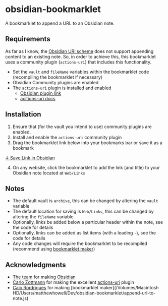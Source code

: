 # obsidian-bookmarklet

A bookmarklet to append a URL to an Obsidian note.

## Requirements

As far as I know, the [Obsidian URI scheme](https://help.obsidian.md/Extending+Obsidian/Obsidian+URI) does not support appending content to an existing note. So, in order to achieve this, this bookmarklet uses a community plugin (`actions-uri`) that includes this functionality.

- Set the `vault` and `fileName` variables within the bookmarklet code (recompiling the bookmarklet if necessary)
- Obsidian Community plugins are enabled
- The `actions-uri` plugin is installed and enabled
	- [Obsidian plugin link](https://obsidian.md/plugins?id=actions-uri)
	- [acitions-uri docs](https://zottmann.dev/obsidian-actions-uri/)

## Installation

1. Ensure that (for the vault you intend to use) community plugins are enabled.
2. Install and enable the `actions-uri` community plugin
3. Drag the bookmarklet link below into your bookmarks bar or save it as a bookmark

<a href="javascript:(function()%7Bjavascript%3A%20(()%20%3D%3E%20%7B%0A%0A%09const%20vaultName%20%3D%20%22archive%22%3B%0A%0A%09const%20fileName%20%3D%20%22Web%2FLinks%22%3B%0A%0A%09const%20appendUnderYearHeader%20%3D%20false%3B%0A%0A%09const%20appendLinksAsListItems%20%3D%20false%3B%0A%0A%09const%20locationUrl%20%3D%20window.location.href%3B%0A%09const%20locationTitle%20%3D%20document.title%3B%0A%09const%20currentDate%20%3D%20new%20Date()%3B%0A%0A%09const%20linkMarkdown%20%3D%20%60%5B%24%7BlocationTitle%7D%5D(%24%7BlocationUrl%7D)%60%3B%0A%09const%20linkDate%20%3D%20currentDate.toISOString().slice(0%2C%2010)%3B%0A%0A%09let%20linkToAppend%20%3D%20%60%24%7BlinkDate%7D%20-%20%24%7BlinkMarkdown%7D%60%3B%0A%0A%09if%20(appendLinksAsListItems)%20%7B%0A%09%09linkToAppend%20%3D%20%60-%20%24%7BlinkToAppend%7D%60%3B%0A%09%7D%0A%0A%09let%20obsidianActionsUri%20%3D%20%22obsidian%3A%2F%2Factions-uri%2Fnote%2Fappend%3F%22%0A%09%2B%20%22vault%3D%22%20%2B%20encodeURIComponent(vaultName)%0A%09%2B%20%22%26file%3D%22%20%2B%20encodeURIComponent(fileName)%0A%09%2B%20%22%26content%3D%22%20%2B%20encodeURIComponent(linkToAppend)%0A%09%2B%20%22%26ensure-newline%3D0%22%0A%09%2B%20%22%26create-if-not-found%3D1%22%0A%09%2B%20%22%26silent%3D1%22%3B%0A%0A%09if%20(appendUnderYearHeader)%20%7B%0A%0A%09%09const%20headline%20%3D%20%22%23%23%20%22%20%2B%20currentDate.getFullYear()%3B%0A%09%09obsidianActionsUri%20%2B%3D%20%22%26below-headline%3D%22%20%2B%20encodeURIComponent(headline)%3B%0A%09%7D%0A%0A%09document.location.href%20%3D%20obsidianActionsUri%3B%0A%0A%7D)()%3B%7D)()%3B">↓ Save Link in Obsidian</a>

4. On any website, click the bookmarklet to add the link (and title) to your Obsidian note located at `Web/Links`

## Notes
- The default vault is `archive`, this can be changed by altering the `vault` variable
- The default location for saving is `Web/Links`, this can be changed by altering the `fileName` variable
- Optionally, links be added below a particular header within the note, see the code for details
- Optionally, links can be added as list items (with a leading `-`), see the code for details
- Any code changes will require the bookmarklet to be recompiled (recommend using [bookmarklet maker](https://caiorss.github.io/bookmarklet-maker/))

## Acknowledgments
- [The team](https://obsidian.md/about) for making [Obsidian](https://obsidian.md)
- [Carlo Zottmann](https://norden.social/@czottmann) for making the excellent [actions-uri](https://zottmann.dev/obsidian-actions-uri/) plugin
- [Caio Rordrigues](https://github.com/caiorss) for making [bookmarklet maker](/Volumes/Macintosh HD/Users/matthewhowell/Dev/obsidian-bookmarklet/append-url-to-note.js)